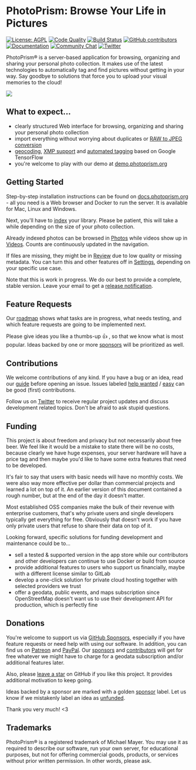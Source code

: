 PhotoPrism: Browse Your Life in Pictures
========================================

[![License: AGPL](https://img.shields.io/badge/license-AGPL-blue.svg)][license]
[![Code Quality](https://goreportcard.com/badge/github.com/photoprism/photoprism)][goreport]
[![Build Status](https://drone.photoprism.app/api/badges/photoprism/photoprism/status.svg?ref=refs/heads/develop)][ci]
[![GitHub contributors](https://img.shields.io/github/contributors/photoprism/photoprism.svg)](https://github.com/photoprism/photoprism/graphs/contributors/)
[![Documentation](https://img.shields.io/badge/read-the%20docs-4aa087.svg)][docs]
[![Community Chat](https://img.shields.io/badge/chat-on%20gitter-4aa087.svg)][chat]
[![Twitter](https://img.shields.io/badge/follow-@browseyourlife-00acee.svg)][twitter]

PhotoPrism® is a server-based application for browsing, organizing and sharing your personal photo collection.
It makes use of the latest technologies to automatically tag and find pictures without getting in your way.
Say goodbye to solutions that force you to upload your visual memories to the cloud!

![](https://dl.photoprism.org/assets/img/preview.jpg)

## What to expect... ##

* clearly structured Web interface for browsing, organizing and sharing your personal photo collection
* import everything without worrying about duplicates or [RAW to JPEG conversion](https://docs.photoprism.org/developer-guide/library/converting/)
* [geocoding](https://docs.photoprism.org/developer-guide/metadata/geocoding/), [XMP support](https://docs.photoprism.org/developer-guide/metadata/xmp/) and [automated tagging](https://docs.photoprism.org/developer-guide/metadata/classification/) 
  based on Google TensorFlow
* you're welcome to play with our demo at [demo.photoprism.org](https://demo.photoprism.org)

## Getting Started ##

Step-by-step installation instructions can be found on [docs.photoprism.org](https://docs.photoprism.org/getting-started/) - 
all you need is a Web browser and Docker to run the server. It is available for Mac, Linux and Windows.

Next, you'll have to [index](https://docs.photoprism.org/user-guide/library/import-vs-index/) 
your library. Please be patient, this will take a while depending on the size of your photo collection.

Already indexed photos can be browsed in [Photos](https://docs.photoprism.org/user-guide/organize/browse/)
while videos show up in [Videos](https://docs.photoprism.org/user-guide/organize/video/).
Counts are continuously updated in the navigation.

If files are missing, they might be in [Review](https://docs.photoprism.org/user-guide/organize/review/) due to low quality or missing metadata.
You can turn this and other features off in [Settings](https://docs.photoprism.org/user-guide/settings/ui/), depending on
your specific use case.

Note that this is work in progress. We do our best to provide a complete, stable version. 
Leave your email to get a [release notification](https://goo.gl/forms/KBPVGl9PCsOKrAv33).

## Feature Requests ##

Our [roadmap](https://github.com/photoprism/photoprism/projects/5) shows what tasks are in progress, 
what needs testing, and which feature requests are going to be implemented next.

Please give ideas you like a thumbs-up 👍  , so that we know what is most popular.
Ideas backed by one or more [sponsors](SPONSORS.md) will be prioritized as well.

## Contributions ##

We welcome contributions of any kind. If you have a bug or an idea, read our 
[guide](https://docs.photoprism.org/developer-guide/) before opening an issue.
Issues labeled [help wanted](https://github.com/photoprism/photoprism/labels/help%20wanted) / 
[easy](https://github.com/photoprism/photoprism/issues?q=is%3Aissue+is%3Aopen+label%3Aeasy) can be
good (first) contributions. 

Follow us on [Twitter][twitter] to receive regular project updates and discuss development 
related topics. Don't be afraid to ask stupid questions.

## Funding ##

This project is about freedom and privacy but not necessarily about free beer. We feel like it
would be a mistake to state there will be no costs, because clearly we have huge expenses, your server hardware
will have a price tag and then maybe you'd like to have some extra features that need to be developed.

It's fair to say that users with basic needs will have no monthly costs. We were also way more effective 
per dollar than commercial projects and learned a lot on top of it.
An earlier version of this document contained a rough number, but at the end of the day it doesn't matter.

Most established OSS companies make the bulk of their revenue with enterprise customers, that's why private users 
and single developers typically get everything for free. Obviously that doesn't work if you have only private users
that refuse to share their data on top of it.

Looking forward, specific solutions for funding development and maintenance could be to...

  - sell a tested & supported version in the app store while our contributors and other developers can 
    continue to use Docker or build from source
  - provide additional features to users who support us financially, maybe with a different license similar to GitLab
  - develop a one-click solution for private cloud hosting together with selected providers we trust
  - offer a geodata, public events, and maps subscription since OpenStreetMap doesn't want us to use their development 
    API for production, which is perfectly fine

## Donations ##

You're welcome to support us via [GitHub Sponsors](https://github.com/sponsors/lastzero), 
especially if you have feature requests or need help with using our software.
In addition, you can find us on [Patreon](https://www.patreon.com/photoprism) and [PayPal](https://www.paypal.me/browseyourlife). 
Our [sponsors](https://github.com/photoprism/photoprism/blob/develop/SPONSORS.md) and 
[contributors](https://github.com/photoprism/photoprism/graphs/contributors/) will get for free whatever we might 
have to charge for a geodata subscription and/or additional features later.

Also, please [leave a star](https://github.com/photoprism/photoprism/stargazers) on GitHub if you like this project. 
It provides additional motivation to keep going.

Ideas backed by a sponsor are marked with a golden [sponsor](https://github.com/photoprism/photoprism/issues?q=is%3Aissue+is%3Aopen+label%3Asponsor) label.
Let us know if we mistakenly label an idea as [unfunded](https://github.com/photoprism/photoprism/issues?q=is%3Aissue+is%3Aopen+label%3Aunfunded).

Thank you very much! <3

## Trademarks ##

PhotoPrism® is a registered trademark of Michael Mayer. You may use it as required to describe 
our software, run your own server, for educational purposes, but not for offering commercial 
goods, products, or services without prior written permission. In other words, please ask.

[wiki:classification]: https://github.com/photoprism/photoprism/wiki/Image-Classification
[wiki:xmp]: https://github.com/photoprism/photoprism/wiki/XMP
[wiki:geocoding]: https://github.com/photoprism/photoprism/wiki/Geocoding
[wiki:raw]: https://github.com/photoprism/photoprism/wiki/Converting-RAW-to-JPEG
[license]: https://github.com/photoprism/photoprism/blob/develop/LICENSE
[patreon]: https://www.patreon.com/photoprism
[paypal]: https://www.paypal.me/browseyourlife
[goreport]: https://goreportcard.com/report/github.com/photoprism/photoprism
[coverage]: https://codecov.io/gh/photoprism/photoprism
[ci]: https://drone.photoprism.app/photoprism/photoprism
[docs]: https://docs.photoprism.org/
[issuehunt]: https://issuehunt.io/repos/119160553
[chat]: https://gitter.im/browseyourlife/community
[twitter]: https://twitter.com/browseyourlife
[unfunded issues]: https://github.com/photoprism/photoprism/issues?q=is%3Aissue+is%3Aopen+label%3Aunfunded
[sponsored issues]: https://github.com/photoprism/photoprism/issues?q=is%3Aissue+is%3Aopen+label%3Asponsor
